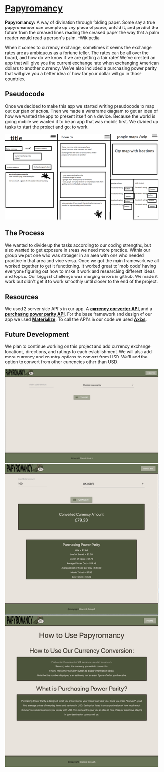 # [Papyromancy](https://dylandewey.github.io/Papyromancy/)
**Papyromancy:** A way of divination through folding paper. Some say a true papyromancer can crumple up any piece of paper, unfold it, and predict the future from the creased lines
reading the creased paper the way that a palm reader would read a person's palm.
-Wikipedia

When it comes to currency exchange, sometimes it seems the exchange rates are as ambiguous as a fortune teller.  The rates can be all over the 
board, and how do we know if we are getting a fair rate?  We've created an app that will give you the current exchange rate when exchanging American dollars to another currency.
We've also included a purchasing power parity that will give you a better idea of how far your dollar will go in those countries.  

## Pseudocode
Once we decided to make this app we started writing pseudocode to map out our plan of action.  Then we made a wireframe diagram to get an idea of how we wanted the 
app to present itself on a device.  Because the world is going mobile we wanted it to be an app that was mobile first.  We divided up tasks to start the project and 
got to work.  

<img alt="wireframe" src="images/wireframe.png" width="500">

## The Process
We wanted to divide up the tasks according to our coding strengths, but also wanted to get exposure in areas we need more practice.  Within our group we put one who was stronger in an area with one who needed practice in that area and vice versa.  Once we got the main framework we all worked together to get it functioning.  It worked great to 'mob code' having everyone figuring out how to make it work and researching different ideas and topics.  Our biggest challenge was merging errors in github.  We made it work but didn't get it to work smoothly until closer to the end of the project.  

## Resources
We used 2 server side API's in our app.  A **[currency converter API](https://free.currencyconverterapi.com/)**, and a **[purchasing power parity 
API](https://purchasing-power-parity.com/)**.  For the base framework and design of our app we used **[Materialize](https://materializecss.com/)**. To call the API's in our code we used **[Axios](https://www.npmjs.com/package/axios)**.

## Future Development
We plan to continue working on this project and add currency exchange locations, directions, and ratings to each establishment.  We will also add more currency and country options to convert from USD.  We'll add the option to convert from other currencies other than USD.  

<img alt="Homepage" src="images/homescreen.png" width="500">
<img alt="Conversion" src="images/conversion.png" width="500">
<img alt="howto" src="images/howto.png" width="500">


